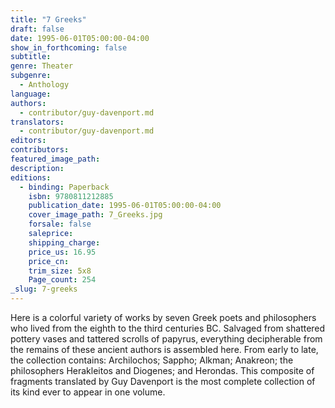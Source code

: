 ```yaml
---
title: "7 Greeks"
draft: false
date: 1995-06-01T05:00:00-04:00
show_in_forthcoming: false
subtitle:
genre: Theater
subgenre:
  - Anthology
language:
authors:
  - contributor/guy-davenport.md
translators:
  - contributor/guy-davenport.md
editors:
contributors:
featured_image_path:
description:
editions:
  - binding: Paperback
    isbn: 9780811212885
    publication_date: 1995-06-01T05:00:00-04:00
    cover_image_path: 7_Greeks.jpg
    forsale: false
    saleprice:
    shipping_charge:
    price_us: 16.95
    price_cn:
    trim_size: 5x8
    Page_count: 254
_slug: 7-greeks
---
```


Here is a colorful variety of works by seven Greek poets and philosophers who lived from the eighth to the third centuries BC. Salvaged from shattered pottery vases and tattered scrolls of papyrus, everything decipherable from the remains of these ancient authors is assembled here. From early to late, the collection contains: Archilochos; Sappho; Alkman; Anakreon; the philosophers Herakleitos and Diogenes; and Herondas. This composite of fragments translated by Guy Davenport is the most complete collection of its kind ever to appear in one volume.

